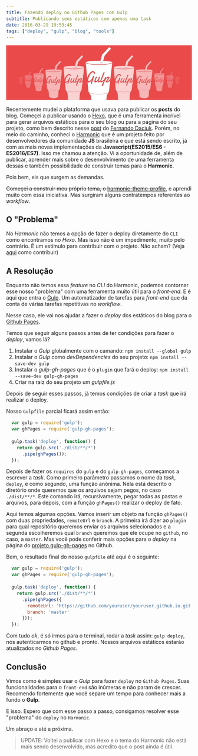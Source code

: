 ```yaml
---
title: Fazendo deploy no Github Pages com Gulp
subtitle: Publicando seus estáticos com apenas uma task
date: 2016-03-29 19:53:45
tags: ["deploy", "gulp", "blog", "tools"]
---
```

![gulp](./gulp.jpg)

Recentemente mudei a plataforma que usava para publicar os **posts** do blog. Começei a publicar usando o [Hexo](https://hexo.io/), que é uma ferramenta incrível
para gerar arquivos estáticos para o seu blog ou para a página do seu projeto<!-- more -->, como bem descrito nesse [post](http://blog.da2k.com.br/2014/01/05/hexo-criando-um-blog-ao-estilo-miojo/) do [Fernando Daciuk](http://da2k.com.br/).
Porém, no meio do caminho, conheci o [Harmonic](http://harmonicjs.com/) que é um projeto feito por desenvolvedores da comunidade **JS** brasileira e que está sendo escrito, já com as mais novas implementações da **Javascript(ES2015/ES6 - ES2016/ES7)**. Isso me chamou a atenção. Vi a oportunidade de, além de publicar, aprender mais sobre o desenvolvimento de uma ferramenta dessas e também possibilidade de construir temas para o **Harmonic**.

Pois bem, eis que surgem as demandas.

~~Começei a construir meu próprio tema, o [harmonic-theme-profile](https://github.com/adamsalves/harmonic-theme-profile)~~, e aprendi muito com essa iniciativa. Mas surgiram alguns contratempos referentes ao *workflow*.

## O "Problema"

No *Harmonic* não temos a opção de fazer o deploy diretamente do `CLI` como encontramos no *Hexo*. Mas isso não é um impedimento, muito pelo contrário. É um estímulo para contribuir com o projeto. Não acham? (Veja [aqui](https://github.com/JSRocksHQ/harmonic/blob/master/CONTRIBUTING.md) como contribuir)

## A Resolução

Enquanto não temos essa *feature* no *CLI* do Harmonic, podemos contornar esse nosso "problema" com uma ferramenta muito útil para o *front-end*.
E é aqui que entra o [Gulp](http://gulpjs.com/). Um automatizador de tarefas para *front-end* que da conta de várias tarefas repetitivas no *workflow*.

Nesse caso, ele vai nos ajudar a fazer o *deploy* dos estáticos do blog para o [Github Pages](https://pages.github.com/).

Temos que seguir alguns passos antes de ter condições para fazer o *deploy*, vamos lá?

1. Instalar o *Gulp* globalmente com o camando: `npm install --global gulp`
2. Instalar o *Gulp* como *devDependencies* do seu projeto: `npm install --save-dev gulp`
3. Instalar o *gulp-gh-pages* que é o `plugin` que fará o deploy: `npm install --save-dev gulp-gh-pages`
4. Criar na raiz do seu projeto um *gulpfile.js*

Depois de seguir esses passos, já temos condições de criar a *task* que irá realizar o deploy.

Nosso `Gulpfile` parcial ficará assim então:

``` javascript
  var gulp = require('gulp');
  var ghPages = require('gulp-gh-pages');

  gulp.task('deploy', function() {
    return gulp.src('./dist/**/*')
      .pipe(ghPages());
  });
```

Depois de fazer os `requires` do `gulp` e do `gulp-gh-pages`, começamos a escrever a *task*. Como primeiro parâmetro passamos o nome da *task*, `deploy`, e como segundo, uma função anônima. Nela está descrito o diretório onde queremos que os arquivos sejam pegos, no caso `./dist/**/*`. Este comando irá, recursivamente, pegar todas as pastas e arquivos, para depois, com a função `ghPages()` realizar o deploy de fato.

Aqui temos algumas opções. Vamos inserir um objeto na função `ghPages()` com duas propriedades, `remoteUrl` e `branch`. A primeira irá dizer ao `plugin` para qual repositório queremos enviar os arquivos selecionados e a segunda escolheremos qual `branch` queremos que ele ocupe no `github`, no caso, a `master`. Mas você pode conferir mais opções para o *deploy* na página do  [projeto gulp-gh-pages](https://github.com/shinnn/gulp-gh-pages) no Github.

Bem, o resultado final do nosso `gulpfile` até aqui é o seguinte:

``` javascript
  var gulp = require('gulp');
  var ghPages = require('gulp-gh-pages');

  gulp.task('deploy', function() {
    return gulp.src('./dist/**/*')
      .pipe(ghPages({
        remoteUrl: 'https://github.com/youruser/youruser.github.io.git',
        branch: 'master'
      }));
  });
```

Com tudo *ok*, é só irmos para o terminal, rodar a *task* assim: `gulp deploy`, nós autenticarmos no github e pronto. Nossos arquivos estáticos estarão atualizados no *Github Pages*.

## Conclusão

Vimos como é simples usar o *Gulp* para fazer `deploy` no `Github Pages`. Suas funcionalidades para o `front-end` são inúmeras e não param de crescer. Recomendo fortemente que você separe um tempo para conhecer mais a fundo o **Gulp**.

É isso. Espero que com esse passo a passo, consigamos resolver esse "problema" do `deploy` no `Harmonic`.

Um abraço e até a próxima.

> UPDATE: Voltei a publicar com Hexo e o tema do Harmonic não está mais sendo desenvolvido, mas acredito que o post ainda é útil.
